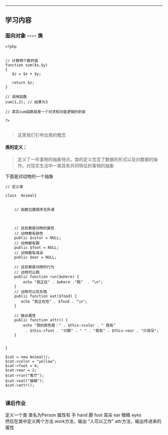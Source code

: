 ****
## 学习内容

### 面向对象 ---- 类







``` 
<?php 


// 计算两个数的值
function sum($x,$y)
{
   $z = $x + $y;
   
   return $z;
}

// 调用函数
sum(1,2); // 结果为3

// 其实sum函数就是一个对求和功能逻辑的封装

?>


```
> 这里我们引申出类的概念

#### 类的定义：
> 定义了一件事物的抽象特点。类的定义包含了数据的形式以及对数据的操作。对现实生活中一类具有共同特征的事物的抽象

下面是对动物的一个抽象

```  
// 定义类

class  Animal{


    // 函数位置顺序无所谓 
    
    
    
    // 这些都是动物的属性
    // 动物都有颜色
    public $color = NULL;
    // 动物都有脚
    public $foot = NULL;
    // 动物都有耳朵
    public $ear = NULL; 
        
    // 这些都是动物的行为
    // 动物可以跑    
    public function run($where) {
        echo "我正在" . $where ."跑"  . "\n";    
    }
    // 动物可以吃东西
    public function eat($food) {
       echo "我正在吃" . $food . "\n";
    }
    
    // 输出属性
    public function attr() {
        echo "我的颜色是：" . $this->color . " 我有" 
         . $this->foot . "只脚" . " " . "我有" . $this->ear . "只耳朵";
    }
      
    
}

$cat = new Animal();
$cat->color = "yellow";
$cat->foot = 4;
$cat->ear = 2;
$cat->run("客厅");
$cat->eat("猫粮");
$cat->attr();


```

### 课后作业

定义一个类 类名为Person  属性有 手 hand  脚 foot  耳朵 ear  眼睛 eyes   
然后在类中定义两个方法 work方法，输出 “人可以工作”   attr方法，输出传进来的属性  
